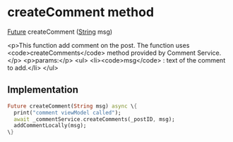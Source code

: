 


# createComment method








[Future](https:api.flutter.dev/flutter/dart-async/Future-class.html) createComment
([String](https:api.flutter.dev/flutter/dart-core/String-class.html) msg)





\<p\>This function add comment on the post.
The function uses \<code\>createComments\</code\> method provided by Comment Service.\</p\>
\<p\>params:\</p\>
\<ul\>
\<li\>\<code\>msg\</code\> : text of the comment to add.\</li\>
\</ul\>



## Implementation

```dart
Future createComment(String msg) async \{
  print("comment viewModel called");
  await _commentService.createComments(_postID, msg);
  addCommentLocally(msg);
\}
```







